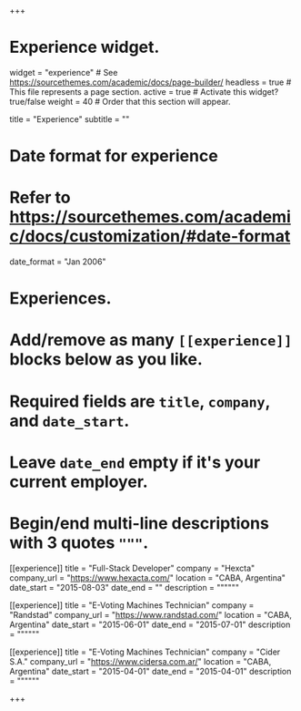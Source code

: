 +++
# Experience widget.
widget = "experience"  # See https://sourcethemes.com/academic/docs/page-builder/
headless = true  # This file represents a page section.
active = true  # Activate this widget? true/false
weight = 40  # Order that this section will appear.

title = "Experience"
subtitle = ""

# Date format for experience
#   Refer to https://sourcethemes.com/academic/docs/customization/#date-format
date_format = "Jan 2006"

# Experiences.
#   Add/remove as many `[[experience]]` blocks below as you like.
#   Required fields are `title`, `company`, and `date_start`.
#   Leave `date_end` empty if it's your current employer.
#   Begin/end multi-line descriptions with 3 quotes `"""`.
[[experience]]
  title = "Full-Stack Developer"
  company = "Hexcta"
  company_url = "https://www.hexacta.com/"
  location = "CABA, Argentina"
  date_start = "2015-08-03"
  date_end = ""
  description = """"""
  
[[experience]]
  title = "E-Voting Machines Technician"
  company = "Randstad"
  company_url = "https://www.randstad.com/"
  location = "CABA, Argentina"
  date_start = "2015-06-01"
  date_end = "2015-07-01"
  description = """"""

[[experience]]
  title = "E-Voting Machines Technician"
  company = "Cider S.A."
  company_url = "https://www.cidersa.com.ar/"
  location = "CABA, Argentina"
  date_start = "2015-04-01"
  date_end = "2015-04-01"
  description = """"""

+++
